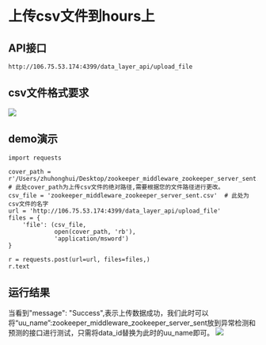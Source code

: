 # 上传csv文件到hours上
## API接口
```
http://106.75.53.174:4399/data_layer_api/upload_file
```
## csv文件格式要求
![](/images/csv_demo.png)

## demo演示
```
import requests

cover_path = r'/Users/zhuhonghui/Desktop/zookeeper_middleware_zookeeper_server_sent.csv'  # 此处cover_path为上传csv文件的绝对路径,需要根据您的文件路径进行更改。
csv_file = 'zookeeper_middleware_zookeeper_server_sent.csv'  # 此处为csv文件的名字
url = 'http://106.75.53.174:4399/data_layer_api/upload_file'
files = {
    'file': (csv_file,
             open(cover_path, 'rb'),
             'application/msword')
}

r = requests.post(url=url, files=files,)
r.text

```
## 运行结果
当看到"message": "Success",表示上传数据成功，我们此时可以将“uu_name”:zookeeper_middleware_zookeeper_server_sent放到异常检测和预测的接口进行测试，只需将data_id替换为此时的uu_name即可。
![](/images/upload_file.png)
